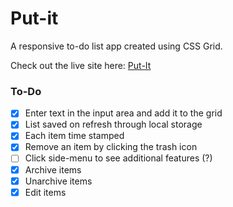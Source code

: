 # Put-it
A responsive to-do list app created using CSS Grid.

Check out the live site here: [Put-It](https://put-it.netlify.com/)

### To-Do
- [x] Enter text in the input area and add it to the grid
- [x] List saved on refresh through local storage
- [x] Each item time stamped
- [x] Remove an item by clicking the trash icon
- [ ] Click side-menu to see additional features (?)
- [x] Archive items
- [x] Unarchive items
- [x] Edit items
